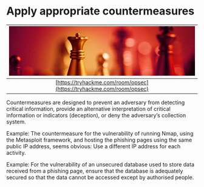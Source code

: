 # Apply appropriate countermeasures

| [![Red teaming](../../_static/images/red-teaming.png)](https://tryhackme.com/room/opsec) |
|:--:|
| [https://tryhackme.com/room/opsec](https://tryhackme.com/room/opsec) |

Countermeasures are designed to prevent an adversary from detecting critical information, provide an alternative 
interpretation of critical information or indicators (deception), or deny the adversary’s collection system.

Example: The countermeasure for the vulnerability of running Nmap, using the Metasploit framework, and hosting the 
phishing pages using the same public IP address, seems obvious: Use a different IP address for each activity.

Example: For the vulnerability of an unsecured database used to store data received from a phishing page, ensure 
that the database is adequately secured so that the data cannot be accessed except by authorised people.